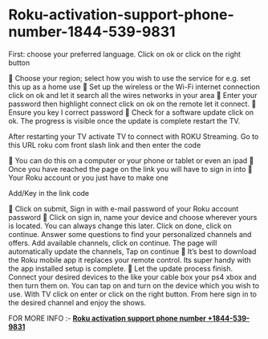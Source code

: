 # Roku-activation-support-phone-number-1844-539-9831

First: choose your preferred language. Click on ok or click on the right button

	Choose your region; select how you wish to use the service for e.g. set this up as a home use
	Set up the wireless or the Wi-Fi internet connection click on ok and let it search all the wires networks in your area
	Enter your password then highlight connect click on ok on the remote let it connect.
	Ensure you key I correct password
	Check for a software update click on ok. The progress is visible once the update is complete restart the TV.

After restarting your TV activate TV to connect with ROKU Streaming. Go to this URL roku com front slash link and then enter the code

	You can do this on a computer or your phone or tablet or even an ipad
	Once you have reached the page on the link you will have to sign in into
	Your Roku account or you just have to make one

 
Add/Key in the link code

	Click on submit, Sign in with e-mail password of your Roku account password
	Click on sign in, name your device and choose wherever yours is located.  You can always change this later. Click on done, click on continue. Answer some questions to find your personalized channels and offers. Add available channels, click on continue. The page will automatically update the channels, Tap on continue
	It’s best to download the Roku mobile app it replaces your remote control. Its super handy with the app installed setup is complete.
	Let the update process finish. Connect your desired devices to the like your cable box your ps4 xbox and then turn them on. You can tap on and turn on the device which you wish to use. With TV click on enter or click on the right button. From here sign in to the desired channel and enjoy the shows.

FOR MORE INFO :- <b><a href="https://iguruservices.com/support">Roku activation support phone number +1844-539-9831</a></b>
